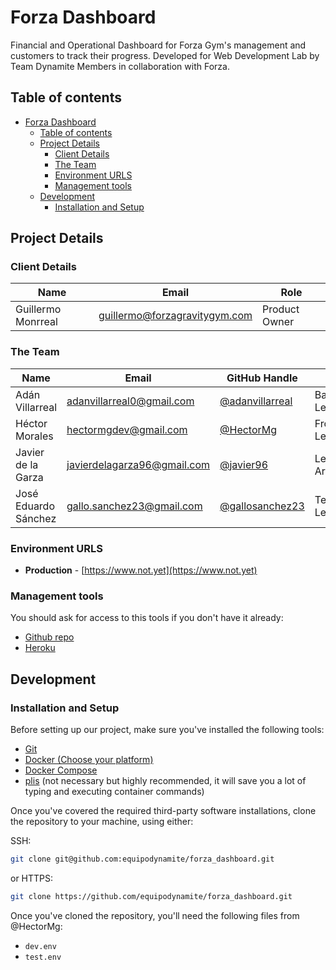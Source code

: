 # Forza Dashboard
Financial and Operational Dashboard for Forza Gym's management and customers to track their progress. Developed for Web Development Lab by Team Dynamite Members in collaboration with Forza.

## Table of contents

- [Forza Dashboard](#forza-dashboard)
  - [Table of contents](#table-of-contents)
  - [Project Details](#project-details)
    - [Client Details](#client-details)
    - [The Team](#the-team)
    - [Environment URLS](#environment-urls)
    - [Management tools](#management-tools)
  - [Development](#development)
    - [Installation and Setup](#installation-and-setup)

## Project Details

### Client Details

| Name  | Email | Role | 
| ------------- | ------------- | ------------- |
| Guillermo Monrreal | guillermo@forzagravitygym.com | Product Owner |

### The Team

| Name  | Email | GitHub Handle | Role |
| ------ | ------ | ------ | ------- |
| Adán Villarreal | adanvillarreal0@gmail.com | [@adanvillarreal](https://github.com/adanvillarreal) | Backend Lead |
| Héctor Morales | hectormgdev@gmail.com | [@HectorMg](https://github.com/HectorMg) | Frontend Lead |
| Javier de la Garza | javierdelagarza96@gmail.com | [@javier96](https://github.com/javier96) | Lead Architect|
| José Eduardo Sánchez | gallo.sanchez23@gmail.com | [@gallosanchez23](https://github.com/gallosanchez23) | Testing Lead|


### Environment URLS

* **Production** - [https://www.not.yet](https://www.not.yet)

### Management tools

You should ask for access to this tools if you don't have it already:

* [Github repo](https://github.com/equipodynamite/forza_dashboard)
* [Heroku]()

## Development

### Installation and Setup

Before setting up our project, make sure you've installed the following tools:

+ [Git](https://git-scm.com/downloads)
+ [Docker (Choose your platform)](https://runnable.com/docker/getting-started/)
+ [Docker Compose](https://docs.docker.com/compose/install/)
+ [plis](https://github.com/IcaliaLabs/plis) (not necessary but highly recommended, it will save you a lot of typing and executing container commands)


Once you've covered the required third-party software installations, clone the repository to your machine, using either:

SSH:

```bash
git clone git@github.com:equipodynamite/forza_dashboard.git
```

or HTTPS:
```bash
git clone https://github.com/equipodynamite/forza_dashboard.git
```

Once you've cloned the repository, you'll need the following files from @HectorMg:

+ `dev.env`
+ `test.env`